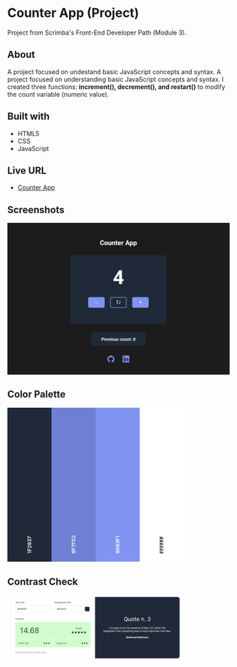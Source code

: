 # Counter App (Project)

Project from Scrimba's Front-End Developer Path (Module 3). 

## About

A project focused on undestand basic JavaScript concepts and syntax. A project focused on understanding basic JavaScript concepts and syntax. I created three functions: **increment(), decrement(), and restart()** to modify the count variable (numeric value). 

## Built with

- HTML5
- CSS
- JavaScript

## Live URL

- [Counter App](https://jonathancazares.github.io/front-end-projects/Scrimba/counter_app/)

## Screenshots

![screenshot](./images/screenshot.png)

## Color Palette

<img src="./images/palette.png" width="400">

## Contrast Check 

<img src="./images/checker.png" width="400">
